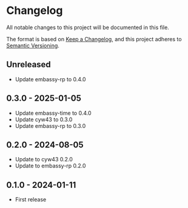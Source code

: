 # Changelog

All notable changes to this project will be documented in this file.

The format is based on [Keep a Changelog](https://keepachangelog.com/en/1.0.0/),
and this project adheres to [Semantic Versioning](https://semver.org/spec/v2.0.0.html).

## Unreleased

- Update embassy-rp to 0.4.0

## 0.3.0 - 2025-01-05

- Update embassy-time to 0.4.0
- Update cyw43 to 0.3.0
- Update embassy-rp to 0.3.0

## 0.2.0 - 2024-08-05

- Update to cyw43 0.2.0
- Update to embassy-rp 0.2.0

## 0.1.0 - 2024-01-11

- First release
